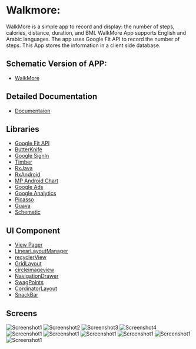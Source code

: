 # Walkmore:

WalkMore is a simple app to record and display: the number of steps, calories, distance, duration,
and BMI. WalkMore App supports English and Arabic languages. The app uses Google Fit API to record the number of steps. This App
stores the information in a client side database. 

## Schematic Version of APP:
* [WalkMore](https://github.com/manvigupta1987/WalkMore/tree/Walkmore_schematic)

## Detailed Documentation
* [Documentaion](https://github.com/manvigupta1987/Capstone-Project/blob/master/Capstone_Stage1.pdf)

## Libraries
* [Google Fit API](https://developers.google.com/fit/android/)
* [ButterKnife](https://github.com/JakeWharton/butterknife)
* [Google SignIn](https://developers.google.com/identity/sign-in/android/start-integrating)
* [Timber](https://github.com/JakeWharton/timber)
* [RxJava](https://github.com/ReactiveX/RxJava)
* [RxAndroid](https://github.com/ReactiveX/RxAndroid)
* [MP Android Chart](https://github.com/PhilJay/MPAndroidChart)
* [Google Ads](https://firebase.google.com/docs/admob/android/quick-start)
* [Google Analytics](https://analytics.google.com/analytics/web/)
* [Picasso](http://square.github.io/picasso/)
* [Guava](https://github.com/google/guava)
* [Schematic](https://github.com/SimonVT/schematic)


## UI Component
* [View Pager](https://github.com/codepath/android_guides/wiki/ViewPager-with-FragmentPagerAdapter)
* [LinearLayoutManager](https://developer.android.com/reference/android/support/v7/widget/LinearLayoutManager.html)
* [recyclerView](https://developer.android.com/reference/android/support/v7/widget/RecyclerView.html)
* [GridLayout](https://developer.android.com/reference/android/widget/GridLayout.html)
* [circleimageview](https://github.com/hdodenhof/CircleImageView)
* [NavigationDrawer](https://developer.android.com/training/implementing-navigation/nav-drawer.html)
* [SwagPoints](https://github.com/enginebai/SwagPoints)
* [CordinatorLayout](https://developer.android.com/reference/android/support/design/widget/CoordinatorLayout.html)
* [SnackBar](https://developer.android.com/reference/android/support/design/widget/Snackbar.html)

## Screens

![Screenshot1](https://github.com/manvigupta1987/WalkMore/blob/master/ScreenShots/Nexus%206P-Screenshot1.png) ![Screenshot2](https://github.com/manvigupta1987/WalkMore/blob/master/ScreenShots/Nexus%206P-Screenshot3.png) ![Screenshot3](https://github.com/manvigupta1987/WalkMore/blob/master/ScreenShots/Nexus%206P-Screenshot4.png)
![Screenshot4](https://github.com/manvigupta1987/WalkMore/blob/master/ScreenShots/Nexus%206P-Screenshot5.png) ![Screenshot1](https://github.com/manvigupta1987/WalkMore/blob/master/ScreenShots/Nexus%206P-Screenshot7.png) ![Screenshot1](https://github.com/manvigupta1987/WalkMore/blob/master/ScreenShots/Nexus%206P-Screenshot8.png) ![Screenshot1](https://github.com/manvigupta1987/WalkMore/blob/master/ScreenShots/Nexus%206P-Screenshot9.png) ![Screenshot1](https://github.com/manvigupta1987/WalkMore/blob/master/ScreenShots/Nexus%206P-Screenshot10.png) ![Screenshot1](https://github.com/manvigupta1987/WalkMore/blob/master/ScreenShots/Nexus%206P-Screenshot11.png) ![Screenshot1](https://github.com/manvigupta1987/WalkMore/blob/master/ScreenShots/Nexus%206P-Screenshot12.png)




